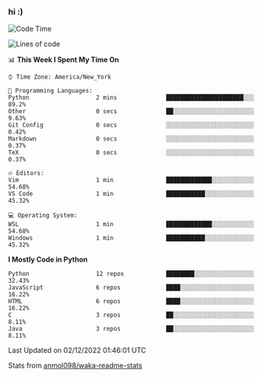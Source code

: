 ### hi :)

<!--START_SECTION:waka-->
![Code Time](http://img.shields.io/badge/Code%20Time-948%20hrs%205%20mins-blue)

![Lines of code](https://img.shields.io/badge/From%20Hello%20World%20I%27ve%20Written-600%20Thousand%20lines%20of%20code-blue)

📊 **This Week I Spent My Time On** 

```text
⌚︎ Time Zone: America/New_York

💬 Programming Languages: 
Python                   2 mins              ██████████████████████░░░   89.2% 
Other                    0 secs              ██░░░░░░░░░░░░░░░░░░░░░░░   9.63% 
Git Config               0 secs              ░░░░░░░░░░░░░░░░░░░░░░░░░   0.42% 
Markdown                 0 secs              ░░░░░░░░░░░░░░░░░░░░░░░░░   0.37% 
TeX                      0 secs              ░░░░░░░░░░░░░░░░░░░░░░░░░   0.37%

🔥 Editors: 
Vim                      1 min               █████████████░░░░░░░░░░░░   54.68% 
VS Code                  1 min               ███████████░░░░░░░░░░░░░░   45.32%

💻 Operating System: 
WSL                      1 min               █████████████░░░░░░░░░░░░   54.68% 
Windows                  1 min               ███████████░░░░░░░░░░░░░░   45.32%

```

**I Mostly Code in Python** 

```text
Python                   12 repos            ████████░░░░░░░░░░░░░░░░░   32.43% 
JavaScript               6 repos             ████░░░░░░░░░░░░░░░░░░░░░   16.22% 
HTML                     6 repos             ████░░░░░░░░░░░░░░░░░░░░░   16.22% 
C                        3 repos             ██░░░░░░░░░░░░░░░░░░░░░░░   8.11% 
Java                     3 repos             ██░░░░░░░░░░░░░░░░░░░░░░░   8.11%

```



 Last Updated on 02/12/2022 01:46:01 UTC
<!--END_SECTION:waka-->

Stats from [anmol098/waka-readme-stats](https://github.com/anmol098/waka-readme-stats)